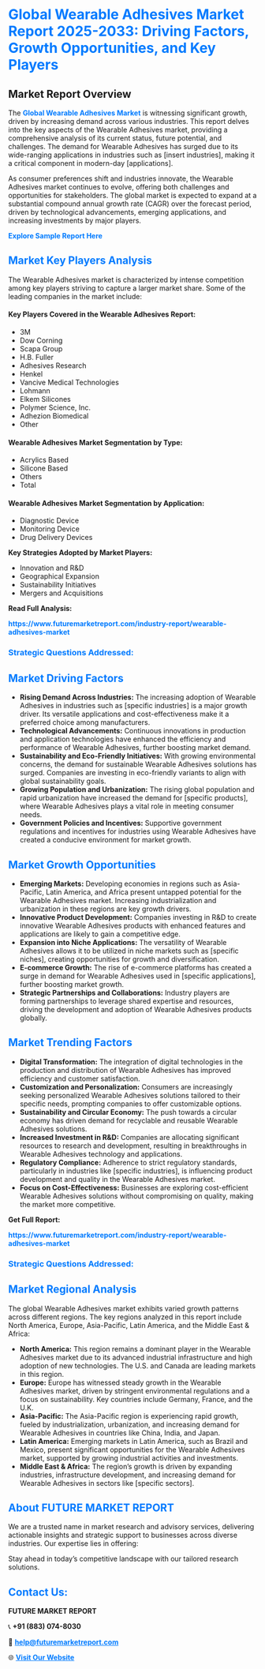 <h1 style="color: #007BFF;">Global Wearable Adhesives Market Report 2025-2033: Driving Factors, Growth Opportunities, and Key Players</h1>

<section id="overview">
<h2>Market Report Overview</h2>
<p>The <a href="https://www.futuremarketreport.com/industry-report/wearable-adhesives-market" style="color: #007BFF; text-decoration: none;"><strong>Global Wearable Adhesives Market</strong></a> is witnessing significant growth, driven by increasing demand across various industries. This report delves into the key aspects of the Wearable Adhesives market, providing a comprehensive analysis of its current status, future potential, and challenges. The demand for Wearable Adhesives has surged due to its wide-ranging applications in industries such as [insert industries], making it a critical component in modern-day [applications].</p>
<p>As consumer preferences shift and industries innovate, the Wearable Adhesives market continues to evolve, offering both challenges and opportunities for stakeholders. The global market is expected to expand at a substantial compound annual growth rate (CAGR) over the forecast period, driven by technological advancements, emerging applications, and increasing investments by major players.</p>
</section>

<section id="overview">
<p><a href="https://www.futuremarketreport.com/request-sample/reportId=26479" style="color: #007BFF; text-decoration: none;"><strong>Explore Sample Report Here</strong></a></p>
</section>

<section id="key-players">
<h2 style="color: #007BFF;">Market Key Players Analysis</h2>
<p>The Wearable Adhesives market is characterized by intense competition among key players striving to capture a larger market share. Some of the leading companies in the market include:</p>
<h4>Key Players Covered in the Wearable Adhesives Report:</h4>
<ul><li>3M</li><li>Dow Corning</li><li>Scapa Group</li><li>H.B. Fuller</li><li>Adhesives Research</li><li>Henkel</li><li>Vancive Medical Technologies</li><li>Lohmann</li><li>Elkem Silicones</li><li>Polymer Science, Inc.</li><li>Adhezion Biomedical</li><li>Other</li></ul>
<h4>Wearable Adhesives Market Segmentation by Type:</h4>
<ul><li>Acrylics Based</li><li>Silicone Based</li><li>Others</li><li>Total</li></ul>

<h4>Wearable Adhesives Market Segmentation by Application:</h4>
<ul><li>Diagnostic Device</li><li>Monitoring Device</li><li>Drug Delivery Devices</li></ul>
<p><strong>Key Strategies Adopted by Market Players:</strong></p>
<ul>
<li>Innovation and R&D</li>
<li>Geographical Expansion</li>
<li>Sustainability Initiatives</li>
<li>Mergers and Acquisitions</li>
</ul>
</section>

<section>
<p><strong>Read Full Analysis: </strong></p><a href="https://www.futuremarketreport.com/industry-report/wearable-adhesives-market" style="color: #007BFF; text-decoration: none;"><strong>https://www.futuremarketreport.com/industry-report/wearable-adhesives-market</strong></a>
<h3 style="color: #007BFF;">Strategic Questions Addressed:</h3>
</section>

<section id="driving-factors">
<h2 style="color: #007BFF;">Market Driving Factors</h2>
<ul>
<li><strong>Rising Demand Across Industries:</strong> The increasing adoption of Wearable Adhesives in industries such as [specific industries] is a major growth driver. Its versatile applications and cost-effectiveness make it a preferred choice among manufacturers.</li>
<li><strong>Technological Advancements:</strong> Continuous innovations in production and application technologies have enhanced the efficiency and performance of Wearable Adhesives, further boosting market demand.</li>
<li><strong>Sustainability and Eco-Friendly Initiatives:</strong> With growing environmental concerns, the demand for sustainable Wearable Adhesives solutions has surged. Companies are investing in eco-friendly variants to align with global sustainability goals.</li>
<li><strong>Growing Population and Urbanization:</strong> The rising global population and rapid urbanization have increased the demand for [specific products], where Wearable Adhesives plays a vital role in meeting consumer needs.</li>
<li><strong>Government Policies and Incentives:</strong> Supportive government regulations and incentives for industries using Wearable Adhesives have created a conducive environment for market growth.</li>
</ul>
</section>

<section id="growth-opportunities">
<h2 style="color: #007BFF;">Market Growth Opportunities</h2>
<ul>
<li><strong>Emerging Markets:</strong> Developing economies in regions such as Asia-Pacific, Latin America, and Africa present untapped potential for the Wearable Adhesives market. Increasing industrialization and urbanization in these regions are key growth drivers.</li>
<li><strong>Innovative Product Development:</strong> Companies investing in R&D to create innovative Wearable Adhesives products with enhanced features and applications are likely to gain a competitive edge.</li>
<li><strong>Expansion into Niche Applications:</strong> The versatility of Wearable Adhesives allows it to be utilized in niche markets such as [specific niches], creating opportunities for growth and diversification.</li>
<li><strong>E-commerce Growth:</strong> The rise of e-commerce platforms has created a surge in demand for Wearable Adhesives used in [specific applications], further boosting market growth.</li>
<li><strong>Strategic Partnerships and Collaborations:</strong> Industry players are forming partnerships to leverage shared expertise and resources, driving the development and adoption of Wearable Adhesives products globally.</li>
</ul>
</section>

<section id="trending-factors">
<h2 style="color: #007BFF;">Market Trending Factors</h2>
<ul>
<li><strong>Digital Transformation:</strong> The integration of digital technologies in the production and distribution of Wearable Adhesives has improved efficiency and customer satisfaction.</li>
<li><strong>Customization and Personalization:</strong> Consumers are increasingly seeking personalized Wearable Adhesives solutions tailored to their specific needs, prompting companies to offer customizable options.</li>
<li><strong>Sustainability and Circular Economy:</strong> The push towards a circular economy has driven demand for recyclable and reusable Wearable Adhesives solutions.</li>
<li><strong>Increased Investment in R&D:</strong> Companies are allocating significant resources to research and development, resulting in breakthroughs in Wearable Adhesives technology and applications.</li>
<li><strong>Regulatory Compliance:</strong> Adherence to strict regulatory standards, particularly in industries like [specific industries], is influencing product development and quality in the Wearable Adhesives market.</li>
<li><strong>Focus on Cost-Effectiveness:</strong> Businesses are exploring cost-efficient Wearable Adhesives solutions without compromising on quality, making the market more competitive.</li>
</ul>
</section>

<section>
<p><strong>Get Full Report: </strong></p><a href="https://www.futuremarketreport.com/industry-report/wearable-adhesives-market" style="color: #007BFF; text-decoration: none;"><strong>https://www.futuremarketreport.com/industry-report/wearable-adhesives-market</strong></a>
<h3 style="color: #007BFF;">Strategic Questions Addressed:</h3>
</section>


<section id="regional-analysis">
<h2 style="color: #007BFF;">Market Regional Analysis</h2>
<p>The global Wearable Adhesives market exhibits varied growth patterns across different regions. The key regions analyzed in this report include North America, Europe, Asia-Pacific, Latin America, and the Middle East & Africa:</p>
<ul>
<li><strong>North America:</strong> This region remains a dominant player in the Wearable Adhesives market due to its advanced industrial infrastructure and high adoption of new technologies. The U.S. and Canada are leading markets in this region.</li>
<li><strong>Europe:</strong> Europe has witnessed steady growth in the Wearable Adhesives market, driven by stringent environmental regulations and a focus on sustainability. Key countries include Germany, France, and the U.K.</li>
<li><strong>Asia-Pacific:</strong> The Asia-Pacific region is experiencing rapid growth, fueled by industrialization, urbanization, and increasing demand for Wearable Adhesives in countries like China, India, and Japan.</li>
<li><strong>Latin America:</strong> Emerging markets in Latin America, such as Brazil and Mexico, present significant opportunities for the Wearable Adhesives market, supported by growing industrial activities and investments.</li>
<li><strong>Middle East & Africa:</strong> The region’s growth is driven by expanding industries, infrastructure development, and increasing demand for Wearable Adhesives in sectors like [specific sectors].</li>
</ul>
</section>

<footer>
<h2 style="color: #007BFF;">About FUTURE MARKET REPORT</h2>
<p>We are a trusted name in market research and advisory services, delivering actionable insights and strategic support to businesses across diverse industries. Our expertise lies in offering:</p>

<p>Stay ahead in today’s competitive landscape with our tailored research solutions.</p>

<h2 style="color: #007BFF;">Contact Us:</h2>
<p><strong>FUTURE MARKET REPORT</strong></p>
<p>📞 <strong>+91 (883) 074-8030</strong></p>
<p>📧 <strong><a href="mailto:help@futuremarketreport.com" style="color: #007BFF;">help@futuremarketreport.com</a></strong></p>
<p>🌐 <strong><a href="https://www.futuremarketreport.com/" style="color: #007BFF;">Visit Our Website</a></strong></p>
</footer>